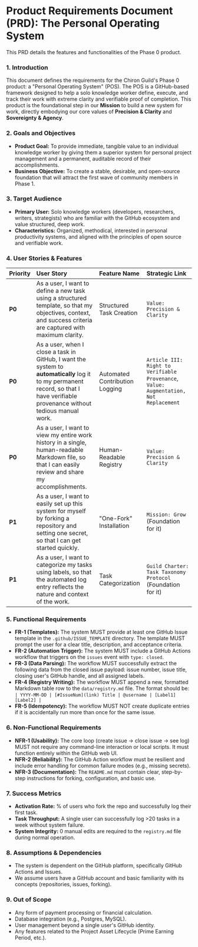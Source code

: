 # Product Requirements Document (PRD): The Personal Operating System

This PRD details the features and functionalities of the Phase 0 product.

### **1. Introduction**
This document defines the requirements for the Chiron Guild's Phase 0 product: a "Personal Operating System" (POS). The POS is a GitHub-based framework designed to help a solo knowledge worker define, execute, and track their work with extreme clarity and verifiable proof of completion. This product is the foundational step in our **Mission** to build a new system for work, directly embodying our core values of **Precision & Clarity** and **Sovereignty & Agency**.

### **2. Goals and Objectives**
*   **Product Goal:** To provide immediate, tangible value to an individual knowledge worker by giving them a superior system for personal project management and a permanent, auditable record of their accomplishments.
*   **Business Objective:** To create a stable, desirable, and open-source foundation that will attract the first wave of community members in Phase 1.

### **3. Target Audience**
*   **Primary User:** Solo knowledge workers (developers, researchers, writers, strategists) who are familiar with the GitHub ecosystem and value structured, deep work.
*   **Characteristics:** Organized, methodical, interested in personal productivity systems, and aligned with the principles of open source and verifiable work.

### **4. User Stories & Features**

| Priority | User Story                                                                                                                                                                       | Feature Name                 | Strategic Link                                                                   |
| :------- | :------------------------------------------------------------------------------------------------------------------------------------------------------------------------------- | :--------------------------- | :------------------------------------------------------------------------------- |
| **P0**   | As a user, I want to define a new task using a structured template, so that my objectives, context, and success criteria are captured with maximum clarity.                          | Structured Task Creation     | `Value: Precision & Clarity`                                                     |
| **P0**   | As a user, when I close a task in GitHub, I want the system to **automatically** log it to my permanent record, so that I have verifiable provenance without tedious manual work.    | Automated Contribution Logging | `Article III: Right to Verifiable Provenance`, `Value: Augmentation, Not Replacement` |
| **P0**   | As a user, I want to view my entire work history in a single, human-readable Markdown file, so that I can easily review and share my accomplishments.                               | Human-Readable Registry      | `Value: Precision & Clarity`                                                     |
| **P1**   | As a user, I want to easily set up this system for myself by forking a repository and setting one secret, so that I can get started quickly.                                     | "One-Fork" Installation    | `Mission: Grow` (Foundation for it)                                              |
| **P1**   | As a user, I want to categorize my tasks using labels, so that the automated log entry reflects the nature and context of the work.                                              | Task Categorization          | `Guild Charter: Task Taxonomy Protocol` (Foundation for it)                    |

### **5. Functional Requirements**
*   **FR-1 (Templates):** The system MUST provide at least one GitHub Issue template in the `.github/ISSUE_TEMPLATE` directory. The template MUST prompt the user for a clear title, description, and acceptance criteria.
*   **FR-2 (Automation Trigger):** The system MUST include a GitHub Actions workflow that triggers on the `issues` event with `type: closed`.
*   **FR-3 (Data Parsing):** The workflow MUST successfully extract the following data from the closed issue payload: issue number, issue title, closing user's GitHub handle, and all assigned labels.
*   **FR-4 (Registry Writing):** The workflow MUST append a new, formatted Markdown table row to the `data/registry.md` file. The format should be: `| YYYY-MM-DD | [#IssueNum](link) Title | @username | [Label1] [Label2] |`
*   **FR-5 (Idempotency):** The workflow MUST NOT create duplicate entries if it is accidentally run more than once for the same issue.

### **6. Non-Functional Requirements**
*   **NFR-1 (Usability):** The core loop (create issue -> close issue -> see log) MUST not require any command-line interaction or local scripts. It must function entirely within the GitHub web UI.
*   **NFR-2 (Reliability):** The GitHub Action workflow must be resilient and include error handling for common failure modes (e.g., missing secrets).
*   **NFR-3 (Documentation):** The `README.md` must contain clear, step-by-step instructions for forking, configuration, and basic use.

### **7. Success Metrics**
*   **Activation Rate:** % of users who fork the repo and successfully log their first task.
*   **Task Throughput:** A single user can successfully log >20 tasks in a week without system failure.
*   **System Integrity:** 0 manual edits are required to the `registry.md` file during normal operation.

### **8. Assumptions & Dependencies**
*   The system is dependent on the GitHub platform, specifically GitHub Actions and Issues.
*   We assume users have a GitHub account and basic familiarity with its concepts (repositories, issues, forking).

### **9. Out of Scope**
*   Any form of payment processing or financial calculation.
*   Database integration (e.g., Postgres, MySQL).
*   User management beyond a single user's GitHub identity.
*   Any features related to the Project Asset Lifecycle (Prime Earning Period, etc.).
